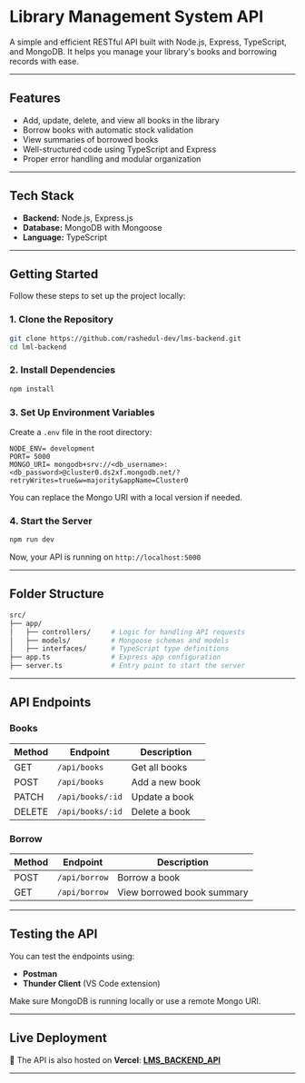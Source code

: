 # Library Management System API

A simple and efficient RESTful API built with Node.js, Express, TypeScript, and MongoDB. It helps you manage your library's books and borrowing records with ease.

---

## Features

- Add, update, delete, and view all books in the library
- Borrow books with automatic stock validation
- View summaries of borrowed books
- Well-structured code using TypeScript and Express
- Proper error handling and modular organization

---

## Tech Stack

- **Backend:** Node.js, Express.js
- **Database:** MongoDB with Mongoose
- **Language:** TypeScript

---

## Getting Started

Follow these steps to set up the project locally:

### 1. Clone the Repository

```bash
git clone https://github.com/rashedul-dev/lms-backend.git
cd lml-backend
```

### 2. Install Dependencies

```bash
npm install
```

### 3. Set Up Environment Variables

Create a `.env` file in the root directory:

```env
NODE_ENV= development
PORT= 5000
MONGO_URI= mongodb+srv://<db_username>:<db_password>@cluster0.ds2xf.mongodb.net/?retryWrites=true&w=majority&appName=Cluster0
```

You can replace the Mongo URI with a local version if needed.

### 4. Start the Server

```bash
npm run dev
```

Now, your API is running on `http://localhost:5000`

---

## Folder Structure

```bash
src/
├── app/
│   ├── controllers/     # Logic for handling API requests
│   ├── models/          # Mongoose schemas and models
│   ├── interfaces/      # TypeScript type definitions
├── app.ts               # Express app configuration
├── server.ts            # Entry point to start the server
```

---

## API Endpoints

### Books

| Method | Endpoint         | Description    |
| ------ | ---------------- | -------------- |
| GET    | `/api/books`     | Get all books  |
| POST   | `/api/books`     | Add a new book |
| PATCH  | `/api/books/:id` | Update a book  |
| DELETE | `/api/books/:id` | Delete a book  |

### Borrow

| Method | Endpoint      | Description                |
| ------ | ------------- | -------------------------- |
| POST   | `/api/borrow` | Borrow a book              |
| GET    | `/api/borrow` | View borrowed book summary |

---

## Testing the API

You can test the endpoints using:

- **Postman**
- **Thunder Client** (VS Code extension)

Make sure MongoDB is running locally or use a remote Mongo URI.

---

## Live Deployment

🔗 The API is also hosted on **Vercel**: [**LMS\_BACKEND\_API**](https://lmsbackendapi.vercel.app/api/books)

---
